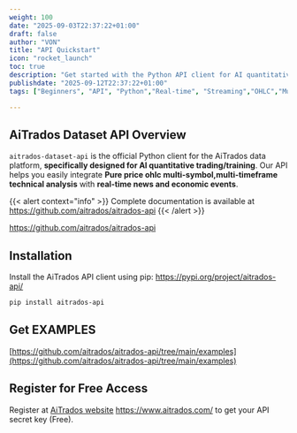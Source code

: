 ```yaml
---
weight: 100
date: "2025-09-03T22:37:22+01:00"
draft: false
author: "VON"
title: "API Quickstart"
icon: "rocket_launch"
toc: true
description: "Get started with the Python API client for AI quantitative trading"
publishdate: "2025-09-12T22:37:22+01:00"
tags: ["Beginners", "API", "Python","Real-time", "Streaming","OHLC","Multi-Symbol,Multi-Timeframe (MSMTF)","Multi-Symbol","Multi-Timeframe (MTF)"]

---
```


## AiTrados Dataset API Overview

`aitrados-dataset-api` is the official Python client for the AiTrados data platform, **specifically designed for AI quantitative trading/training**. Our API helps you easily integrate **Pure price ohlc multi-symbol,multi-timeframe technical analysis** with **real-time news and economic events**.

{{< alert context="info" >}}
Complete documentation is available at  https://github.com/aitrados/aitrados-api
{{< /alert >}}

https://github.com/aitrados/aitrados-api

## Installation

Install the AiTrados API client using pip:
https://pypi.org/project/aitrados-api/

```bash
pip install aitrados-api
```

## Get EXAMPLES


[https://github.com/aitrados/aitrados-api/tree/main/examples](https://github.com/aitrados/aitrados-api/tree/main/examples)


## Register for Free Access

Register at [AiTrados website](https://www.aitrados.com/)  https://www.aitrados.com/ to get your API secret key (Free).




